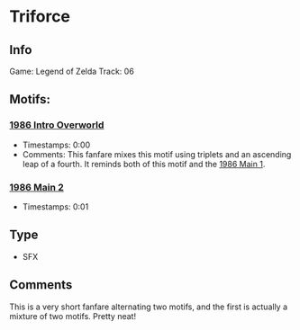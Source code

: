 # Triforce

## Info

Game: Legend of Zelda
Track: 06

## Motifs:

### [1986 Intro Overworld](/motifs/1986-IntroOverworld.md)
- Timestamps: 0:00
- Comments: This fanfare mixes this motif using triplets and an ascending leap of a fourth. It reminds both of this motif and the [1986 Main 1](/motifs/1986-Main1.md).

### [1986 Main 2](/motifs/1986-Main2.md)
- Timestamps: 0:01

## Type
- SFX

## Comments

This is a very short fanfare alternating two motifs, and the first is actually a mixture of two motifs. Pretty neat!